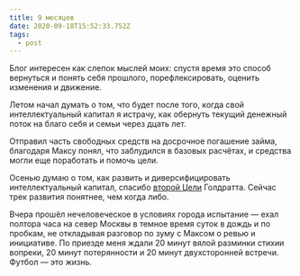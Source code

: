 ```yaml
---
title: 9 месяцев
date: 2020-09-18T15:52:33.752Z
tags:
  - post
---
```

Блог интересен как слепок мыслей моих: спустя время это способ вернуться и понять себя прошлого, порефлексировать, оценить изменения и движение.

Летом начал думать о том, что будет после того, когда свой интеллектуальный капитал я истрачу, как обернуть текущий денежный поток на благо себя и семьи через дцать лет.

Отправил часть свободных средств на досрочное погашение займа, благодаря Максу понял, что заблудился в базовых расчётах, и средства могли еще поработать и помочь цели.

Осенью думаю о том, как развить и диверсифицировать интеллектуальный капитал, спасибо [второй Цели](https://www.litres.ru/eliyahu-goldratt/cel-2-delo-ne-v-vezenii/) Голдратта. Сейчас трек развития понятнее, чем когда либо.

Вчера прошёл нечеловеческое в условиях города испытание — ехал полтора часа на север Москвы в темное время суток в дождь и по пробкам, не откладывая разговор по зуму с Максом о ревью и инициативе. По приезде меня ждали 20 минут вялой разминки стихии вопреки, 20 минут потерянности и 20 минут двухсторонней встречи. Футбол — это жизнь.
